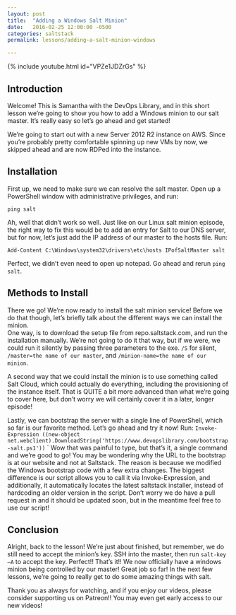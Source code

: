```yaml
---
layout: post
title:  "Adding a Windows Salt Minion"
date:   2016-02-25 12:00:00 -0500
categories: saltstack
permalink: lessons/adding-a-salt-minion-windows

---
```

{% include youtube.html id="VPZe1JDZrGs" %}

Introduction
------------
Welcome! This is Samantha with the DevOps Library, and in this short lesson we’re going to show you how to add a Windows minion to our salt master.  It’s really easy so let’s go ahead and get started!

We’re going to start out with a new Server 2012 R2 instance on AWS.  Since you’re probably pretty comfortable spinning up new VMs by now, we skipped ahead and are now RDPed into the instance.

Installation
------------
First up, we need to make sure we can resolve the salt master.  Open up a PowerShell window with administrative privileges, and run:

`ping salt`

Ah, well that didn’t work so well.  Just like on our Linux salt minion episode, the right way to fix this would be to add an entry for Salt to our DNS server, but for now, let’s just add the IP address of our master to the hosts file.  Run:

`Add-Content C:\Windows\system32\drivers\etc\hosts IPofSaltMaster salt`

Perfect, we didn’t even need to open up notepad.  Go ahead and rerun `ping salt`.

Methods to Install
------------------
There we go!  We’re now ready to install the salt minion service!  Before we do that though, let’s briefly talk about the different ways we can install the minion.  
One way, is to download the setup file from repo.saltstack.com, and run the installation manually.  We’re not going to do it that way, but if we were, we could run it silently by passing three parameters to the exe.  `/S` for silent, `/master=the name of our master`, and `/minion-name=the name of our minion`.

A second way that we could install the minion is to use something called Salt Cloud, which could actually do everything, including the provisioning of the instance itself.  That is QUITE a bit more advanced than what we’re going to cover here, but don’t worry we will certainly cover it in a later, longer episode!

Lastly, we can bootstrap the server with a single line of PowerShell, which so far is our favorite method.  Let’s go ahead and try it now!  Run:
`Invoke-Expression ((new-object net.webclient).DownloadString('https://www.devopslibrary.com/bootstrap-salt.ps1'))`
`
Wow that was painful to type, but that’s it, a single command and we’re good to go!  You may be wondering why the URL to the bootstrap is at our website and not at Saltstack.  The reason is because we modified the Windows bootstrap code with a few extra changes.  The biggest difference is our script allows you to call it via Invoke-Expression, and additionally, it automatically locates the latest saltstack installer, instead of hardcoding an older version in the script.  Don’t worry we do have a pull request in and it should be updated soon, but in the meantime feel free to use our script!

Conclusion
----------
Alright, back to the lesson!  We’re just about finished, but remember, we do still need to accept the minion’s key.  SSH into the master, then run `salt-key –A` to accept the key.  Perfect!! That’s it!!  We now officially have a windows minion being controlled by our master!  Great job so far!  In the next few lessons, we’re going to really get to do some amazing things with salt.  

Thank you as always for watching, and if you enjoy our videos, please consider supporting us on Patreon!!  You may even get early access to our new videos!

